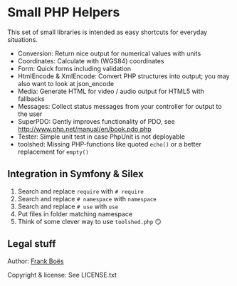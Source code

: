 Small PHP Helpers
=================

This set of small libraries is intended as easy shortcuts for everyday situations.

* Conversion: Return nice output for numerical values with units
* Coordinates: Calculate with (WGS84) coordinates
* Form: Quick forms including validation
* HtmlEncode & XmlEncode: Convert PHP structures into output; you may also want to look at json_encode
* Media: Generate HTML for video / audio output for HTML5 with fallbacks
* Messages: Collect status messages from your controller for output to the user
* SuperPDO: Gently improves functionality of PDO, see http://www.php.net/manual/en/book.pdo.php
* Tester: Simple unit test in case PhpUnit is not deployable
* toolshed: Missing PHP-functions like quoted <code>echo()</code> or a better replacement for <code>empty()</code>

Integration in Symfony & Silex
------------------------------

1. Search and replace `require` with `# require`
2. Search and replace `# namespace` with `namespace`
3. Search and replace `# use` with `use`
4. Put files in folder matching namespace
5. Think of some clever way to use `toolshed.php` :smirk:

Legal stuff
-----------

Author: [Frank Boës](http://3960.org)

Copyright & license: See LICENSE.txt
